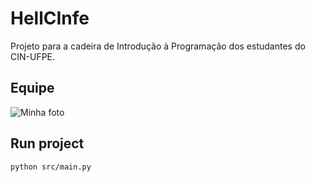 # HellCInfe
Projeto para a cadeira de Introdução à Programação dos estudantes do CIN-UFPE.

## Equipe
![Minha foto](https://avatars.githubusercontent.com/u/151575079?s=400&u=96fac0907f9100c143dc9f46242cacdf17af240f&v=4)

## Run project

```
python src/main.py
```
